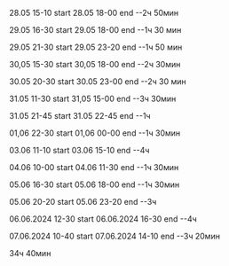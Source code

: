 28.05 15-10 start
28.05 18-00 end
--2ч 50мин

29.05 16-30 start
29.05 18-00 end
--1ч 30 мин

29.05 21-30 start
29.05 23-20 end
--1ч 50 мин

30,05 15-30 start
30,05 18-00 end
--2ч 30мин

30.05 20-30 start
30.05 23-00 end
--2ч 30 мин

31.05 11-30 start
31,05 15-00 end
--3ч 30мин

31.05 21-45 start
31.05 22-45 end
--1ч

01,06 22-30 start
01,06 00-00 end
--1ч 30мин

03.06 11-10 start
03.06 15-10 end
--4ч

04.06 10-00 start
04.06 11-30 end
--1ч 30мин

05.06 16-30 start
05.06 18-00 end
--1ч 30мин

05.06 20-20 start
05.06 23-20 end
--3ч


06.06.2024 12-30 start
06.06.2024 16-30 end
--4ч

07.06.2024 10-40 start
07.06.2024 14-10 end
--3ч 20мин

34ч 40мин
